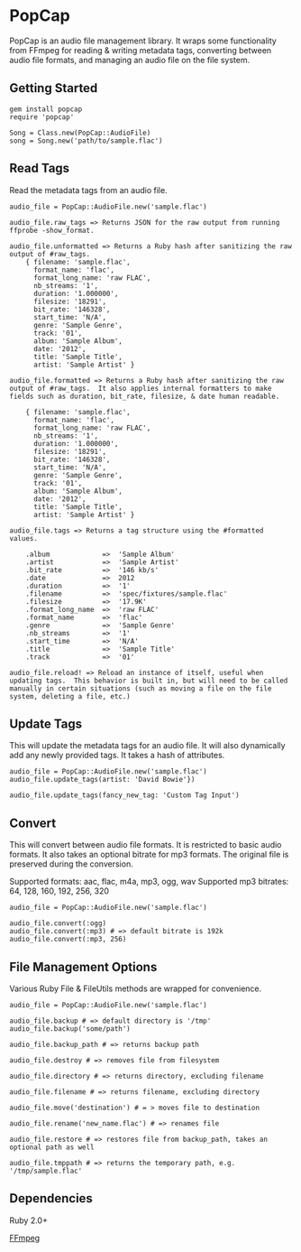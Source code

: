 PopCap
======

PopCap is an audio file management library.  It wraps some functionality from FFmpeg for reading & writing metadata tags, converting between audio file formats, and managing an audio file on the file system.

Getting Started
---------------

```
gem install popcap
require 'popcap'

Song = Class.new(PopCap::AudioFile)
song = Song.new('path/to/sample.flac')
```

Read Tags
---------

Read the metadata tags from an audio file.

```
audio_file = PopCap::AudioFile.new('sample.flac')

audio_file.raw_tags => Returns JSON for the raw output from running ffprobe -show_format.

audio_file.unformatted => Returns a Ruby hash after sanitizing the raw output of #raw_tags.
    { filename: 'sample.flac',
      format_name: 'flac',
      format_long_name: 'raw FLAC',
      nb_streams: '1',
      duration: '1.000000',
      filesize: '18291',
      bit_rate: '146328',
      start_time: 'N/A',
      genre: 'Sample Genre',
      track: '01',
      album: 'Sample Album',
      date: '2012',
      title: 'Sample Title',
      artist: 'Sample Artist' }

audio_file.formatted => Returns a Ruby hash after sanitizing the raw output of #raw_tags.  It also applies internal formatters to make fields such as duration, bit_rate, filesize, & date human readable.

    { filename: 'sample.flac',
      format_name: 'flac',
      format_long_name: 'raw FLAC',
      nb_streams: '1',
      duration: '1.000000',
      filesize: '18291',
      bit_rate: '146328',
      start_time: 'N/A',
      genre: 'Sample Genre',
      track: '01',
      album: 'Sample Album',
      date: '2012',
      title: 'Sample Title',
      artist: 'Sample Artist' }

audio_file.tags => Returns a tag structure using the #formatted values.

    .album             =>  'Sample Album'
    .artist            =>  'Sample Artist'
    .bit_rate          =>  '146 kb/s'
    .date              =>  2012
    .duration          =>  '1'
    .filename          =>  'spec/fixtures/sample.flac'
    .filesize          =>  '17.9K'
    .format_long_name  =>  'raw FLAC'
    .format_name       =>  'flac'
    .genre             =>  'Sample Genre'
    .nb_streams        =>  '1'
    .start_time        =>  'N/A'
    .title             =>  'Sample Title'
    .track             =>  '01'

audio_file.reload! => Reload an instance of itself, useful when updating tags.  This behavior is built in, but will need to be called manually in certain situations (such as moving a file on the file system, deleting a file, etc.)
```

Update Tags
-----------

This will update the metadata tags for an audio file.  It will also dynamically add any newly provided tags.  It takes a hash of attributes.

```
audio_file = PopCap::AudioFile.new('sample.flac')
audio_file.update_tags(artist: 'David Bowie'})

audio_file.update_tags(fancy_new_tag: 'Custom Tag Input')
```

Convert
-------

This will convert between audio file formats.  It is restricted to basic audio formats.  It also takes an optional bitrate for mp3 formats.  The original file is preserved during the conversion.

Supported formats: aac, flac, m4a, mp3, ogg, wav
Supported mp3 bitrates: 64, 128, 160, 192, 256, 320

```
audio_file = PopCap::AudioFile.new('sample.flac')

audio_file.convert(:ogg)
audio_file.convert(:mp3) # => default bitrate is 192k
audio_file.convert(:mp3, 256)
```

File Management Options
-----------------------

Various Ruby File & FileUtils methods are wrapped for convenience.

```
audio_file = PopCap::AudioFile.new('sample.flac')

audio_file.backup # => default directory is '/tmp'
audio_file.backup('some/path')

audio_file.backup_path # => returns backup path

audio_file.destroy # => removes file from filesystem

audio_file.directory # => returns directory, excluding filename

audio_file.filename # => returns filename, excluding directory

audio_file.move('destination') # = > moves file to destination

audio_file.rename('new_name.flac') # => renames file

audio_file.restore # => restores file from backup_path, takes an optional path as well

audio_file.tmppath # => returns the temporary path, e.g. '/tmp/sample.flac'
```

Dependencies
------------
Ruby 2.0+

[FFmpeg](http://ffmpeg.org)
